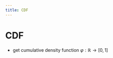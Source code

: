 ```yaml
---
title: CDF
---
```


# CDF
- get cumulative density function $\varphi : \mathbb{R} \rightarrow [0,1]$




























